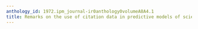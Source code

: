 ```yaml
---
anthology_id: 1972.ipm_journal-ir0anthology0volumeA8A4.1
title: Remarks on the use of citation data in predictive models of scientific activity
---
```

